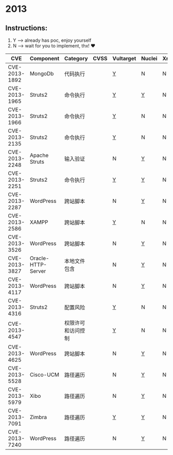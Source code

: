 # 2013

## Instructions:

1. Y --> already has poc, enjoy yourself
2. N --> wait for you to implement, thx! :heart:

| CVE | Component | Category | CVSS | Vultarget | Nuclei | Xray | pocsuite2 | pocsuite3 | goby | others |
|-----|-----------|----------|------|-----------|--------|------|-----------|-----------|------|--------|
| CVE-2013-1892 | MongoDb | 代码执行 |  | [Y](CVE-2013-1892/vultarget/) | N | N | N | N | N | [Y](CVE-2013-1892/poc/others/) |
| CVE-2013-1965 | Struts2 | 命令执行 |  | [Y](CVE-2013-1965/vultarget/) | [Y](CVE-2013-1965/poc/nuclei/) | N | N | N | N | [Y](CVE-2013-1965/poc/others/) |
| CVE-2013-1966 | Struts2 | 命令执行 |  | [Y](CVE-2013-1966/vultarget/) | N | N | N | N | N | [Y](CVE-2013-1966/poc/others/) |
| CVE-2013-2135 | Struts2 | 命令执行 |  | [Y](CVE-2013-2135/vultarget/) | N | N | N | N | N | N |
| CVE-2013-2248 | Apache Struts | 输入验证 |  | N | [Y](CVE-2013-2248/poc/nuclei/) | N | N | N | N | [Y](CVE-2013-2248/poc/others/) |
| CVE-2013-2251 | Struts2 | 命令执行 |  | [Y](CVE-2013-2251/vultarget/) | [Y](CVE-2013-2251/poc/nuclei/) | N | N | N | N | [Y](CVE-2013-2251/poc/others/) |
| CVE-2013-2287 | WordPress | 跨站脚本 |  | N | [Y](CVE-2013-2287/poc/nuclei/) | N | N | N | N | [Y](CVE-2013-2287/poc/others/) |
| CVE-2013-2586 | XAMPP | 跨站脚本 |  | [Y](CVE-2013-2586/vultarget/) | N | N | N | N | N | [Y](CVE-2013-2586/poc/others/) |
| CVE-2013-3526 | WordPress | 跨站脚本 |  | N | [Y](CVE-2013-3526/poc/nuclei/) | N | N | N | N | [Y](CVE-2013-3526/poc/others/) |
| CVE-2013-3827 | Oracle-HTTP-Server | 本地文件包含 |  | N | [Y](CVE-2013-3827/poc/nuclei/) | N | N | N | N | [Y](CVE-2013-3827/poc/others/) |
| CVE-2013-4117 | WordPress | 跨站脚本 |  | N | [Y](CVE-2013-4117/poc/nuclei/) | N | N | N | N | [Y](CVE-2013-4117/poc/others/) |
| CVE-2013-4316 | Struts2 | 配置风险 |  | [Y](CVE-2013-4316/vultarget/) | N | N | N | N | N | N |
| CVE-2013-4547 |  | 权限许可和访问控制 |  | [Y](CVE-2013-4547/vultarget/) | N | N | N | N | N | [Y](CVE-2013-4547/poc/others/) |
| CVE-2013-4625 | WordPress | 跨站脚本 |  | N | [Y](CVE-2013-4625/poc/nuclei/) | N | N | N | N | [Y](CVE-2013-4625/poc/others/) |
| CVE-2013-5528 | Cisco-UCM | 路径遍历 |  | N | [Y](CVE-2013-5528/poc/nuclei/) | N | N | N | N | [Y](CVE-2013-5528/poc/others/) |
| CVE-2013-5979 | Xibo | 路径遍历 |  | N | [Y](CVE-2013-5979/poc/nuclei/) | N | N | N | N | [Y](CVE-2013-5979/poc/others/) |
| CVE-2013-7091 | Zimbra | 路径遍历 |  | [Y](CVE-2013-7091/vultarget/) | [Y](CVE-2013-7091/poc/nuclei/) | N | N | N | N | [Y](CVE-2013-7091/poc/others/) |
| CVE-2013-7240 | WordPress | 路径遍历 |  | N | [Y](CVE-2013-7240/poc/nuclei/) | N | N | N | N | [Y](CVE-2013-7240/poc/others/) |
